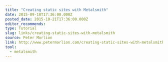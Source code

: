 ```yaml
---
title: "Creating static sites with Metalsmith"
date: 2015-09-18T17:36:00.000Z
posted_date: 2015-10-21T17:36:00.000Z
editor_recommends:
type: Tutorial
slug: links/creating-static-sites-with-metalsmith
source: Peter Morlion
link: http://www.petermorlion.com/creating-static-sites-with-metalsmith/
tool:
  - metalsmith
---
```






